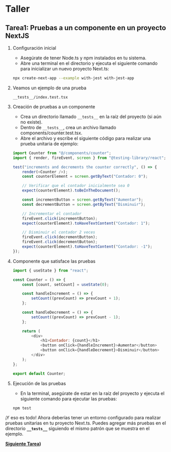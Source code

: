 # Taller

## **Tarea1:** Pruebas a un componente en un proyecto NextJS

1.  Configuración inicial

    -   Asegúrate de tener Node.ts y npm instalados en tu sistema.
    -   Abre una terminal en el directorio y ejecuta el siguiente comando para inicializar un nuevo proyecto Next.ts:

    ```bash
    npx create-next-app --example with-jest with-jest-app
    ```

2.  Veamos un ejemplo de una prueba

    `__tests__/index.test.tsx`

3.  Creación de pruebas a un componente

    -   Crea un directorio llamado `__tests__` en la raíz del proyecto (si aún no existe).
    -   Dentro de `__tests__`, crea un archivo llamado components/counter.test.tsx.
    -   Abre el archivo y escribe el siguiente código para realizar una prueba unitaria de ejemplo:

    ```javascript
    import Counter from "@/components/counter";
    import { render, fireEvent, screen } from "@testing-library/react";

    test("increments and decrements the counter correctly", () => {
    	render(<Counter />);
    	const counterElement = screen.getByText("Contador: 0");

    	// Verificar que el contador inicialmente sea 0
    	expect(counterElement).toBeInTheDocument();

    	const incrementButton = screen.getByText("Aumentar");
    	const decrementButton = screen.getByText("Disminuir");

    	// Incrementar el contador
    	fireEvent.click(incrementButton);
    	expect(counterElement).toHaveTextContent("Contador: 1");

    	// Disminuir el contador 2 veces
    	fireEvent.click(decrementButton);
    	fireEvent.click(decrementButton);
    	expect(counterElement).toHaveTextContent("Contador: -1");
    });
    ```

4.  Componente que satisface las pruebas

    ```javascript
    import { useState } from "react";

    const Counter = () => {
    	const [count, setCount] = useState(0);

    	const handleIncrement = () => {
    		setCount((prevCount) => prevCount + 1);
    	};

    	const handleDecrement = () => {
    		setCount((prevCount) => prevCount - 1);
    	};

    	return (
    		<div>
    			<h1>Contador: {count}</h1>
    			<button onClick={handleIncrement}>Aumentar</button>
    			<button onClick={handleDecrement}>Disminuir</button>
    		</div>
    	);
    };

    export default Counter;
    ```

5.  Ejecución de las pruebas

    -   En la terminal, asegúrate de estar en la raíz del proyecto y ejecuta el siguiente comando para ejecutar las pruebas:

    ```bash
    npm test
    ```

¡Y eso es todo! Ahora deberías tener un entorno configurado para realizar pruebas unitarias en tu proyecto Next.ts. Puedes agregar más pruebas en el directorio **`__tests__`** siguiendo el mismo patrón que se muestra en el ejemplo.

**[Siguiente Tarea](../../task2/workshop/task2.md))**
